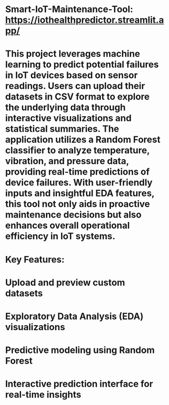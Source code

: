 # Smart-IoT-Maintenance-Tool: https://iothealthpredictor.streamlit.app/
# This project leverages machine learning to predict potential failures in IoT devices based on sensor readings. Users can upload their datasets in CSV format to explore the underlying data through interactive visualizations and statistical summaries. The application utilizes a Random Forest classifier to analyze temperature, vibration, and pressure data, providing real-time predictions of device failures. With user-friendly inputs and insightful EDA features, this tool not only aids in proactive maintenance decisions but also enhances overall operational efficiency in IoT systems.

# Key Features:
# Upload and preview custom datasets
# Exploratory Data Analysis (EDA) visualizations
# Predictive modeling using Random Forest
# Interactive prediction interface for real-time insights
